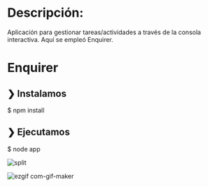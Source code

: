 # Descripción:

Aplicación para gestionar tareas/actividades a través de la consola interactiva. Aquí se empleó Enquirer.

# Enquirer


## ❯ Instalamos

$ npm install

## ❯ Ejecutamos

$ node app

![split](https://github.com/terkelg/prompts/raw/master/media/split.png)

![ezgif com-gif-maker](https://user-images.githubusercontent.com/1218979/171751123-f59e0cb2-5d14-4758-a076-15a4de12dd11.gif)
